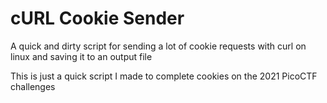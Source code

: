 # cURL Cookie Sender
A quick and dirty script for sending a lot of cookie requests with curl on linux and saving it to an output file

This is just a quick script I made to complete cookies on the 2021 PicoCTF challenges
